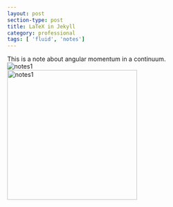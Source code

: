 ```yaml
---
layout: post
section-type: post
title: LaTeX in Jekyll
category: professional
tags: [ 'fluid', 'notes']
---
```

This is a note about angular momentum in a continuum. 
 <br>
<img src="../blogs/notes/2022-01-04-ang_impulse/notes001.jpg" alt="notes1"> <br>
<img src="../blogs/notes/2022-01-04-ang_impulse/notes001.pdf" alt="notes1" width="300">